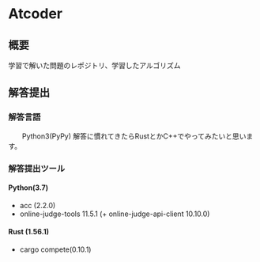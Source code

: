 # Atcoder
## 概要
学習で解いた問題のレポジトリ、学習したアルゴリズム

## 解答提出
### 解答言語 
　　Python3(PyPy) 解答に慣れてきたらRustとかC++でやってみたいと思います。
### 解答提出ツール
#### Python(3.7)
- acc (2.2.0)
- online-judge-tools 11.5.1 (+ online-judge-api-client 10.10.0)
#### Rust (1.56.1)
- cargo compete(0.10.1)